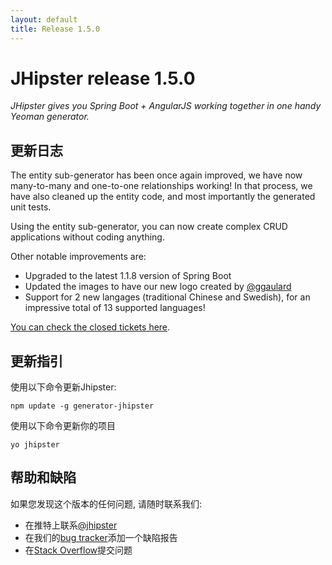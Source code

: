 ```yaml
---
layout: default
title: Release 1.5.0
---
```


JHipster release 1.5.0
==================

*JHipster gives you Spring Boot + AngularJS working together in one handy Yeoman generator.*

更新日志
----------

The entity sub-generator has been once again improved, we have now many-to-many and one-to-one relationships working! In that process, we have also cleaned up the entity code, and most importantly the generated unit tests.

Using the entity sub-generator, you can now create complex CRUD applications without coding anything.

Other notable improvements are:

- Upgraded to the latest 1.1.8 version of Spring Boot
- Updated the images to have our new logo created by [@ggaulard](https://twitter.com/ggaulard)
- Support for 2 new langages (traditional Chinese and Swedish), for an impressive total of 13 supported languages!

[You can check the closed tickets here](https://github.com/jhipster/generator-jhipster/issues?q=milestone%3A1.5.0+is%3Aclosed).

更新指引
------------

使用以下命令更新Jhipster:

```
npm update -g generator-jhipster
```

使用以下命令更新你的项目

```
yo jhipster
```

帮助和缺陷
--------------

如果您发现这个版本的任何问题, 请随时联系我们:

- 在推特上联系[@jhipster](https://twitter.com/jhipster)
- 在我们的[bug tracker](https://github.com/jhipster/generator-jhipster/issues?state=open)添加一个缺陷报告
- 在[Stack Overflow](http://stackoverflow.com/tags/jhipster/info)提交问题
